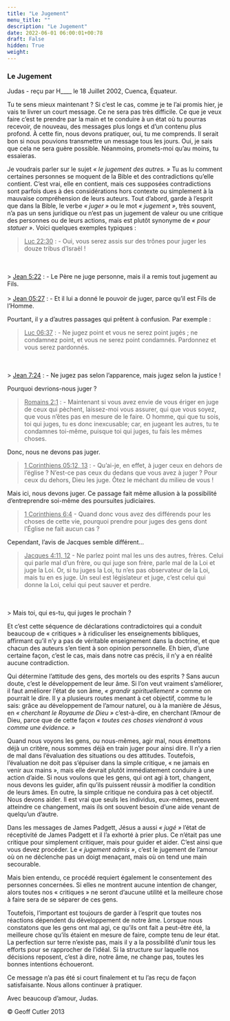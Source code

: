 ```yaml
---
title: "Le Jugement"
menu_title: ""
description: "Le Jugement"
date: 2022-06-01 06:00:01+00:78
draft: False
hidden: True
weight:
---
```

### Le Jugement

Judas - reçu par H____ le 18 Juillet 2002, Cuenca, Équateur.

Tu te sens mieux maintenant ? Si c’est le cas, comme je te l’ai promis hier, je vais te livrer un court message. Ce ne sera pas très difficile. Ce que je veux faire c’est te prendre par la main et te conduire à un état où tu pourras recevoir, de nouveau, des messages plus longs et d’un contenu plus profond. À cette fin, nous devons pratiquer, oui, tu me comprends. Il serait bon si nous pouvions transmettre un message tous les jours. Oui, je sais que cela ne sera guère possible. Néanmoins, promets-moi qu’au moins, tu essaieras.

Je voudrais parler sur le sujet *« le jugement des autres. »* Tu as lu comment certaines personnes se moquent de la Bible et des contradictions qu’elle contient. C’est vrai, elle en contient, mais ces supposées contradictions sont parfois dues à des considérations hors contexte ou simplement à la mauvaise compréhension de leurs auteurs. Tout d’abord, garde à l’esprit que dans la Bible, le verbe *« juger »* ou le mot *« jugement »*, très souvent, n’a pas un sens juridique ou n’est pas un jugement de valeur ou une critique des personnes ou de leurs actions, mais est plutôt synonyme de *« pour statuer »*.  Voici  quelques exemples typiques :

> <u>Luc 22:30</u> : - Oui, vous serez assis sur des trônes pour juger les douze tribus d’Israël !
<br>
<br>
> <u>Jean 5:22</u> : - Le Père ne juge personne, mais il a remis tout jugement au Fils.
<br>
<br>
> <u>Jean 05:27</u> : - Et il lui a donné le pouvoir de juger, parce qu’il est Fils de l’Homme.

Pourtant, il y a d’autres passages qui prêtent à confusion. Par exemple :

> <u>Luc 06:37</u> : - Ne jugez point et vous ne serez point jugés ; ne condamnez point, et vous ne serez point condamnés. Pardonnez et vous serez pardonnés.
<br>
<br>
> <u>Jean 7:24</u> : - Ne jugez pas selon l’apparence, mais jugez selon la justice !

Pourquoi devrions-nous juger ?

> <u>Romains 2:1</u> : - Maintenant si vous avez envie de vous ériger en juge de ceux qui pèchent, laissez-moi vous assurer, qui que vous soyez, que vous n’êtes pas en mesure de le faire. O homme, qui que tu sois, toi qui juges, tu es donc inexcusable; car, en jugeant les autres, tu te condamnes toi-même, puisque toi qui juges, tu fais les mêmes choses.

Donc, nous ne devons pas juger.

> <u>1 Corinthiens 05:12, 13</u> : - Qu’ai-je, en effet, à juger ceux en dehors de l’église ? N’est-ce pas ceux du dedans que vous avez à juger ? Pour ceux du dehors, Dieu les juge. Ôtez le méchant du milieu de vous !

Mais ici, nous devons juger. Ce passage fait même allusion à la possibilité d’entreprendre soi-même des poursuites judiciaires.

> <u>1 Corinthiens 6:4</u> - Quand donc vous avez des différends pour les choses de cette vie, pourquoi  prendre pour juges des gens dont l’Église ne fait aucun cas ?

Cependant, l’avis de Jacques semble différent…

> <u>Jacques 4:11, 12</u> - Ne parlez point mal les uns des autres, frères. Celui qui parle mal d’un frère, ou qui juge son frère, parle mal de la Loi et juge la Loi. Or, si tu juges la Loi, tu n’es pas observateur de la Loi, mais tu en es juge. Un seul est législateur et juge, c’est celui qui donne la Loi, celui qui peut sauver et perdre.
<br>
<br>
> Mais toi, qui es-tu, qui juges le prochain ?

Et c’est cette séquence de déclarations contradictoires qui a conduit beaucoup de « critiques » à ridiculiser les enseignements bibliques, affirmant qu’il n’y a pas de véritable enseignement dans la doctrine, et que chacun des auteurs s’en tient à son opinion personnelle. Eh bien, d’une certaine façon, c’est le cas, mais dans notre cas précis, il n’y a en réalité aucune contradiction.

Qui détermine l’attitude des gens, des mortels ou des esprits ? Sans aucun doute, c’est le développement de leur âme. Si l’on veut vraiment s’améliorer, il faut améliorer l’état de son âme, *«  grandir spirituellement »* comme on pourrait le dire. Il y a plusieurs routes menant à cet objectif, comme tu le sais: grâce au développement de l’amour naturel, ou à la manière de Jésus, en *« cherchant le Royaume de Dieu »* c’est-à-dire, en cherchant l’Amour de Dieu, parce que de cette façon *« toutes ces choses viendront à vous comme une évidence. »*

Quand nous voyons les gens, ou nous-mêmes, agir mal, nous émettons déjà un critère, nous sommes déjà en train juger pour ainsi dire. Il n’y a rien de mal dans l’évaluation des situations ou des attitudes. Toutefois, l’évaluation ne doit pas s’épuiser dans la simple critique, « ne jamais en venir aux mains », mais elle devrait plutôt immédiatement conduire à une action d’aide. Si nous voulons que les gens, qui ont agi à tort, changent, nous devons les guider, afin qu’ils puissent  réussir à modifier la condition de leurs âmes. En outre, la simple critique ne conduira pas à cet objectif. Nous devons aider. Il est vrai que seuls les individus, eux-mêmes, peuvent atteindre ce changement, mais ils ont souvent besoin d’une aide venant de quelqu’un d’autre.

Dans les messages de James Padgett, Jésus a aussi *« jugé »* l’état de réceptivité de James Padgett et  il l’a exhorté à prier plus. Ce n’était pas une critique pour simplement critiquer, mais pour guider et aider. C’est ainsi que vous devez procéder. Le *« jugement admis »*, c’est le jugement de l’amour où on ne déclenche pas un doigt menaçant, mais où on tend une main secourable.

Mais bien entendu, ce procédé requiert également le consentement des personnes concernées. Si elles ne montrent aucune intention de changer, alors toutes nos « critiques » ne seront d’aucune utilité et la meilleure chose à faire sera de se séparer de ces gens.

Toutefois, l’important est toujours de garder à l’esprit que toutes nos réactions dépendent du développement de notre âme. Lorsque nous constatons que les gens ont mal agi, ce qu’ils ont fait a peut-être été, la meilleure chose qu’ils étaient en mesure de faire, compte tenu de leur état. La perfection sur terre n’existe pas, mais il y a la possibilité d’unir tous les efforts pour se rapprocher de l’idéal. Si la structure sur laquelle nos décisions reposent, c’est à dire, notre âme, ne change pas, toutes les bonnes intentions échoueront.

Ce message n’a pas été si court finalement et tu l’as reçu de façon satisfaisante. Nous allons continuer à pratiquer.

Avec beaucoup d’amour, Judas.

© Geoff Cutler 2013
